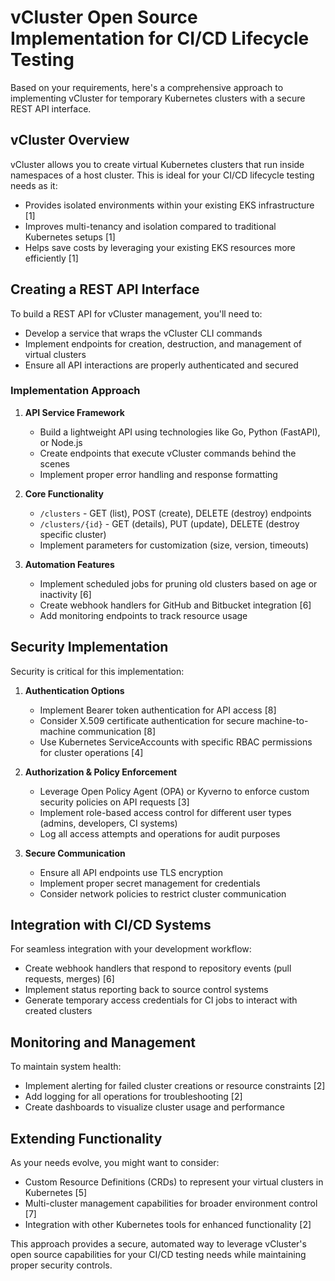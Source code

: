 # vCluster Open Source Implementation for CI/CD Lifecycle Testing

Based on your requirements, here's a comprehensive approach to implementing vCluster for temporary Kubernetes clusters with a secure REST API interface.

## vCluster Overview

vCluster allows you to create virtual Kubernetes clusters that run inside namespaces of a host cluster. This is ideal for your CI/CD lifecycle testing needs as it:

* Provides isolated environments within your existing EKS infrastructure [1]
* Improves multi-tenancy and isolation compared to traditional Kubernetes setups [1]
* Helps save costs by leveraging your existing EKS resources more efficiently [1]

## Creating a REST API Interface

To build a REST API for vCluster management, you'll need to:

* Develop a service that wraps the vCluster CLI commands
* Implement endpoints for creation, destruction, and management of virtual clusters
* Ensure all API interactions are properly authenticated and secured

### Implementation Approach

1. **API Service Framework**
   * Build a lightweight API using technologies like Go, Python (FastAPI), or Node.js
   * Create endpoints that execute vCluster commands behind the scenes
   * Implement proper error handling and response formatting

2. **Core Functionality**
   * `/clusters` - GET (list), POST (create), DELETE (destroy) endpoints
   * `/clusters/{id}` - GET (details), PUT (update), DELETE (destroy specific cluster)
   * Implement parameters for customization (size, version, timeouts)

3. **Automation Features**
   * Implement scheduled jobs for pruning old clusters based on age or inactivity [6]
   * Create webhook handlers for GitHub and Bitbucket integration [6]
   * Add monitoring endpoints to track resource usage

## Security Implementation

Security is critical for this implementation:

1. **Authentication Options**
   * Implement Bearer token authentication for API access [8]
   * Consider X.509 certificate authentication for secure machine-to-machine communication [8]
   * Use Kubernetes ServiceAccounts with specific RBAC permissions for cluster operations [4]

2. **Authorization & Policy Enforcement**
   * Leverage Open Policy Agent (OPA) or Kyverno to enforce custom security policies on API requests [3]
   * Implement role-based access control for different user types (admins, developers, CI systems)
   * Log all access attempts and operations for audit purposes

3. **Secure Communication**
   * Ensure all API endpoints use TLS encryption
   * Implement proper secret management for credentials
   * Consider network policies to restrict cluster communication

## Integration with CI/CD Systems

For seamless integration with your development workflow:

* Create webhook handlers that respond to repository events (pull requests, merges) [6]
* Implement status reporting back to source control systems
* Generate temporary access credentials for CI jobs to interact with created clusters

## Monitoring and Management

To maintain system health:

* Implement alerting for failed cluster creations or resource constraints [2]
* Add logging for all operations for troubleshooting [2]
* Create dashboards to visualize cluster usage and performance

## Extending Functionality

As your needs evolve, you might want to consider:

* Custom Resource Definitions (CRDs) to represent your virtual clusters in Kubernetes [5]
* Multi-cluster management capabilities for broader environment control [7]
* Integration with other Kubernetes tools for enhanced functionality [2]

This approach provides a secure, automated way to leverage vCluster's open source capabilities for your CI/CD testing needs while maintaining proper security controls.
